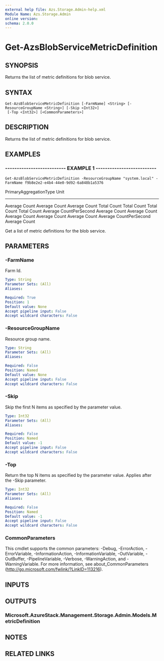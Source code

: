 ```yaml
---
external help file: Azs.Storage.Admin-help.xml
Module Name: Azs.Storage.Admin
online version: 
schema: 2.0.0
---
```


# Get-AzsBlobServiceMetricDefinition

## SYNOPSIS
Returns the list of metric definitions for blob service.

## SYNTAX

```
Get-AzsBlobServiceMetricDefinition [-FarmName] <String> [-ResourceGroupName <String>] [-Skip <Int32>]
 [-Top <Int32>] [<CommonParameters>]
```

## DESCRIPTION
Returns the list of metric definitions for blob service.

## EXAMPLES

### -------------------------- EXAMPLE 1 --------------------------
```
Get-AzsBlobServiceMetricDefinition -ResourceGroupName "system.local" -FarmName f9b8e2e2-e4b4-44e0-9d92-6a848b1a5376
```

PrimaryAggregationType                                       Unit
----------------------                                       ----
Average                                                      Count
Average                                                      Count
Average                                                      Count
Total                                                        Count
Total                                                        Count
Total                                                        Count
Total                                                        Count
Average                                                      CountPerSecond
Average                                                      Count
Average                                                      Count
Average                                                      Count
Average                                                      Count
Average                                                      Count
Average                                                      CountPerSecond
Average                                                      Count

Get a list of metric definitions for the blob service.

## PARAMETERS

### -FarmName
Farm Id.

```yaml
Type: String
Parameter Sets: (All)
Aliases: 

Required: True
Position: 1
Default value: None
Accept pipeline input: False
Accept wildcard characters: False
```

### -ResourceGroupName
Resource group name.

```yaml
Type: String
Parameter Sets: (All)
Aliases: 

Required: False
Position: Named
Default value: None
Accept pipeline input: False
Accept wildcard characters: False
```

### -Skip
Skip the first N items as specified by the parameter value.

```yaml
Type: Int32
Parameter Sets: (All)
Aliases: 

Required: False
Position: Named
Default value: -1
Accept pipeline input: False
Accept wildcard characters: False
```

### -Top
Return the top N items as specified by the parameter value.
Applies after the -Skip parameter.

```yaml
Type: Int32
Parameter Sets: (All)
Aliases: 

Required: False
Position: Named
Default value: -1
Accept pipeline input: False
Accept wildcard characters: False
```

### CommonParameters
This cmdlet supports the common parameters: -Debug, -ErrorAction, -ErrorVariable, -InformationAction, -InformationVariable, -OutVariable, -OutBuffer, -PipelineVariable, -Verbose, -WarningAction, and -WarningVariable. For more information, see about_CommonParameters (http://go.microsoft.com/fwlink/?LinkID=113216).

## INPUTS

## OUTPUTS

### Microsoft.AzureStack.Management.Storage.Admin.Models.MetricDefinition

## NOTES

## RELATED LINKS

